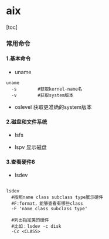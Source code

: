 # aix
[toc]
### 常用命令

#### 1.基本命令
* uname
```shell
uname
  -s        #获取kernel-name名
  -v        #获取system版本
```

* oslevel
获取更准确的system版本

#### 2.磁盘和文件系统
* lsfs

* lspv
显示磁盘


#### 3.查看硬件6
* lsdev
```shell

lsdev
  #按照name class subclass type展示硬件
  #F:format，能够查看有哪些class
  -F 'name class subclass type'

  #列出指定类的硬件
  #比如：lsdev -c disk
  -Cc <CLASS>
```
